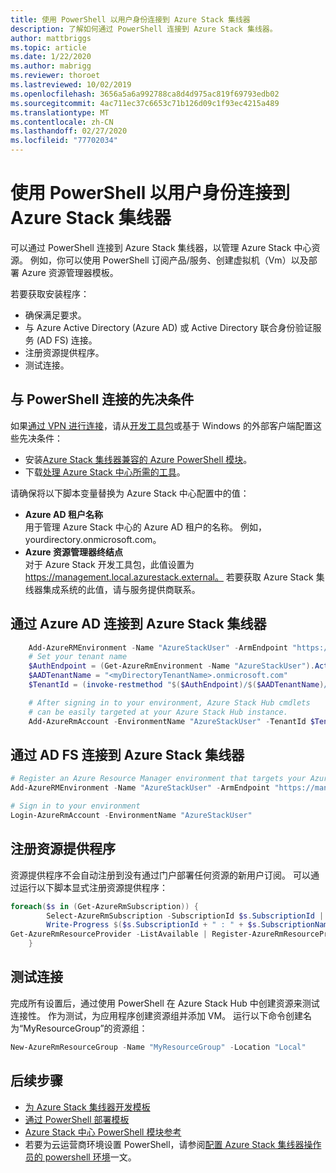 ```yaml
---
title: 使用 PowerShell 以用户身份连接到 Azure Stack 集线器
description: 了解如何通过 PowerShell 连接到 Azure Stack 集线器。
author: mattbriggs
ms.topic: article
ms.date: 1/22/2020
ms.author: mabrigg
ms.reviewer: thoroet
ms.lastreviewed: 10/02/2019
ms.openlocfilehash: 3656a5a6a992788ca8d4d975ac819f69793edb02
ms.sourcegitcommit: 4ac711ec37c6653c71b126d09c1f93ec4215a489
ms.translationtype: MT
ms.contentlocale: zh-CN
ms.lasthandoff: 02/27/2020
ms.locfileid: "77702034"
---
```

# <a name="connect-to-azure-stack-hub-with-powershell-as-a-user"></a>使用 PowerShell 以用户身份连接到 Azure Stack 集线器

可以通过 PowerShell 连接到 Azure Stack 集线器，以管理 Azure Stack 中心资源。 例如，你可以使用 PowerShell 订阅产品/服务、创建虚拟机（Vm）以及部署 Azure 资源管理器模板。

若要获取安装程序：
  - 确保满足要求。
  - 与 Azure Active Directory (Azure AD) 或 Active Directory 联合身份验证服务 (AD FS) 连接。 
  - 注册资源提供程序。
  - 测试连接。

## <a name="prerequisites-to-connecting-with-powershell"></a>与 PowerShell 连接的先决条件

如果[通过 VPN 进行连接](../asdk/asdk-connect.md#connect-to-azure-stack-using-vpn)，请从[开发工具包](../asdk/asdk-connect.md#connect-to-azure-stack-using-rdp)或基于 Windows 的外部客户端配置这些先决条件：

* 安装[Azure Stack 集线器兼容的 Azure PowerShell 模块](../operator/azure-stack-powershell-install.md)。
* 下载[处理 Azure Stack 中心所需的工具](../operator/azure-stack-powershell-download.md)。

请确保将以下脚本变量替换为 Azure Stack 中心配置中的值：

- **Azure AD 租户名称**  
  用于管理 Azure Stack 中心的 Azure AD 租户的名称。 例如，yourdirectory.onmicrosoft.com。
- **Azure 资源管理器终结点**  
  对于 Azure Stack 开发工具包，此值设置为 https://management.local.azurestack.external。 若要获取 Azure Stack 集线器集成系统的此值，请与服务提供商联系。

## <a name="connect-to-azure-stack-hub-with-azure-ad"></a>通过 Azure AD 连接到 Azure Stack 集线器

```powershell  
    Add-AzureRMEnvironment -Name "AzureStackUser" -ArmEndpoint "https://management.local.azurestack.external"
    # Set your tenant name
    $AuthEndpoint = (Get-AzureRmEnvironment -Name "AzureStackUser").ActiveDirectoryAuthority.TrimEnd('/')
    $AADTenantName = "<myDirectoryTenantName>.onmicrosoft.com"
    $TenantId = (invoke-restmethod "$($AuthEndpoint)/$($AADTenantName)/.well-known/openid-configuration").issuer.TrimEnd('/').Split('/')[-1]

    # After signing in to your environment, Azure Stack Hub cmdlets
    # can be easily targeted at your Azure Stack Hub instance.
    Add-AzureRmAccount -EnvironmentName "AzureStackUser" -TenantId $TenantId
```

## <a name="connect-to-azure-stack-hub-with-ad-fs"></a>通过 AD FS 连接到 Azure Stack 集线器

  ```powershell  
  # Register an Azure Resource Manager environment that targets your Azure Stack Hub instance
  Add-AzureRMEnvironment -Name "AzureStackUser" -ArmEndpoint "https://management.local.azurestack.external"

  # Sign in to your environment
  Login-AzureRmAccount -EnvironmentName "AzureStackUser"
  ```

## <a name="register-resource-providers"></a>注册资源提供程序

资源提供程序不会自动注册到没有通过门户部署任何资源的新用户订阅。 可以通过运行以下脚本显式注册资源提供程序：

```powershell  
foreach($s in (Get-AzureRmSubscription)) {
        Select-AzureRmSubscription -SubscriptionId $s.SubscriptionId | Out-Null
        Write-Progress $($s.SubscriptionId + " : " + $s.SubscriptionName)
Get-AzureRmResourceProvider -ListAvailable | Register-AzureRmResourceProvider
    }
```

## <a name="test-the-connectivity"></a>测试连接

完成所有设置后，通过使用 PowerShell 在 Azure Stack Hub 中创建资源来测试连接性。 作为测试，为应用程序创建资源组并添加 VM。 运行以下命令创建名为“MyResourceGroup”的资源组：

```powershell  
New-AzureRmResourceGroup -Name "MyResourceGroup" -Location "Local"
```

## <a name="next-steps"></a>后续步骤

- [为 Azure Stack 集线器开发模板](azure-stack-develop-templates.md)
- [通过 PowerShell 部署模板](azure-stack-deploy-template-powershell.md)
- [Azure Stack 中心 PowerShell 模块参考](https://docs.microsoft.com/powershell/azure/azure-stack/overview)
- 若要为云运营商环境设置 PowerShell，请参阅[配置 Azure Stack 集线器操作员的 powershell 环境](../operator/azure-stack-powershell-configure-admin.md)一文。
